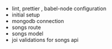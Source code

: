 -   lint, prettier , babel-node configuration
-   initial setup
-   mongodb connection
-   songs route
-   songs model
-   joi validations for songs api

